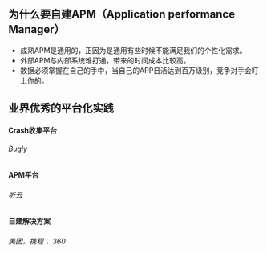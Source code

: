 ## 为什么要自建APM（Application performance Manager）

- 成熟APM是通用的，正因为是通用有些时候不能满足我们的个性化需求。
- 外部APM与内部系统难打通，带来的时间成本比较高。
- 数据必须掌握在自己的手中，当自己的APP日活达到百万级别，竞争对手会盯上你的。

## 业界优秀的平台化实践

#### Crash收集平台

###### Bugly

#### APM平台

###### 听云

#### 自建解决方案

###### 美团，携程 ，360





